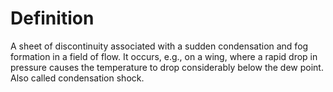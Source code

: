 # Definition

A sheet of discontinuity associated with a sudden condensation and fog
formation in a field of flow. It occurs, e.g., on a wing, where a rapid
drop in pressure causes the temperature to drop considerably below the
dew point. Also called condensation shock.
